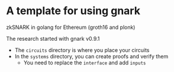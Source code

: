 # A template for using gnark

zkSNARK in golang for Ethereum (groth16 and plonk)

The research started with gnark v0.9.1

- The `circuits` directory is where you place your circuits
- In the `systems` directory, you can create proofs and verify them
  - You need to replace the `interface` and add `inputs`

